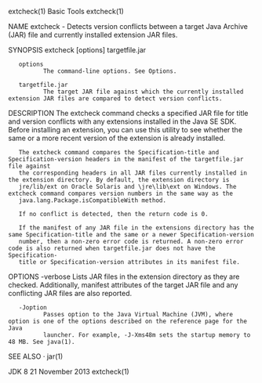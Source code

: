 extcheck(1)                                                         Basic Tools                                                        extcheck(1)

NAME
       extcheck - Detects version conflicts between a target Java Archive (JAR) file and currently installed extension JAR files.

SYNOPSIS
       extcheck [options] targetfile.jar

       options
              The command-line options. See Options.

       targetfile.jar
              The target JAR file against which the currently installed extension JAR files are compared to detect version conflicts.

DESCRIPTION
       The extcheck command checks a specified JAR file for title and version conflicts with any extensions installed in the Java SE SDK. Before
       installing an extension, you can use this utility to see whether the same or a more recent version of the extension is already installed.

       The extcheck command compares the Specification-title and Specification-version headers in the manifest of the targetfile.jar file against
       the corresponding headers in all JAR files currently installed in the extension directory. By default, the extension directory is
       jre/lib/ext on Oracle Solaris and \jre\lib\ext on Windows. The extcheck command compares version numbers in the same way as the
       java.lang.Package.isCompatibleWith method.

       If no conflict is detected, then the return code is 0.

       If the manifest of any JAR file in the extensions directory has the same Specification-title and the same or a newer Specification-version
       number, then a non-zero error code is returned. A non-zero error code is also returned when targetfile.jar does not have the Specification-
       title or Specification-version attributes in its manifest file.

OPTIONS
       -verbose
              Lists JAR files in the extension directory as they are checked. Additionally, manifest attributes of the target JAR file and any
              conflicting JAR files are also reported.

       -Joption
              Passes option to the Java Virtual Machine (JVM), where option is one of the options described on the reference page for the Java
              launcher. For example, -J-Xms48m sets the startup memory to 48 MB. See java(1).

SEE ALSO
       · jar(1)

JDK 8                                                            21 November 2013                                                      extcheck(1)
